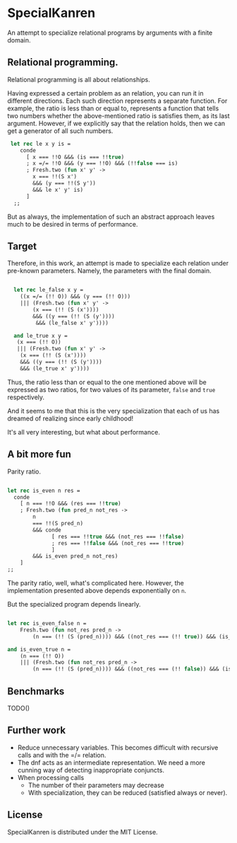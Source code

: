 # SpecialKanren

An attempt to specialize relational programs by arguments with a finite domain.

## Relational programming.
Relational programming is all about relationships.

Having expressed a certain problem as an relation, you can run it in different directions. Each such direction represents a separate function. For example, the ratio is less than or equal to, represents a function that tells two numbers whether the above-mentioned ratio is satisfies them, as its last argument. However, if we explicitly say that the relation holds, then we can get a generator of all such numbers.

``` ocaml
 let rec le x y is =
    conde
      [ x === !!O &&& (is === !!true)
      ; x =/= !!O &&& (y === !!O) &&& (!!false === is)
      ; Fresh.two (fun x' y' -> 
        x === !!(S x') 
        &&& (y === !!(S y'))
        &&& le x' y' is)
      ]
  ;;

```

But as always, the implementation of such an abstract approach leaves much to be desired in terms of performance.

## Target

Therefore, in this work, an attempt is made to specialize each relation under pre-known parameters. Namely, the parameters with the final domain.

``` ocaml 

  let rec le_false x y = 
    ((x =/= (!! O)) &&& (y === (!! O)))
    ||| (Fresh.two (fun x' y' ->
        (x === (!! (S (x')))) 
        &&& ((y === (!! (S (y'))))
         &&& (le_false x' y'))))

  and le_true x y =
   (x === (!! O)) 
   ||| (Fresh.two (fun x' y' -> 
    (x === (!! (S (x')))) 
    &&& ((y === (!! (S (y')))) 
    &&& (le_true x' y'))))

```

Thus, the ratio less than or equal to the one mentioned above will be expressed as two ratios, for two values of its parameter, `false` and `true` respectively. 

And it seems to me that this is the very specialization that each of us has dreamed of realizing since early childhood!

It's all very interesting, but what about performance.

## A bit more fun

Parity ratio.

``` ocaml 

let rec is_even n res =
  conde
    [ n === !!O &&& (res === !!true)
    ; Fresh.two (fun pred_n not_res ->
        n
        === !!(S pred_n)
        &&& conde
              [ res === !!true &&& (not_res === !!false)
              ; res === !!false &&& (not_res === !!true)
              ]
        &&& is_even pred_n not_res)
    ]
;;

```
The parity ratio, well, what's complicated here. However, the implementation presented above depends exponentially on `n`.

But the specialized program depends linearly.

``` ocaml 

let rec is_even_false n = 
    Fresh.two (fun not_res pred_n -> 
        (n === (!! (S (pred_n)))) &&& ((not_res === (!! true)) &&& (is_even_true pred_n)))

and is_even_true n = 
    (n === (!! O)) 
    ||| (Fresh.two (fun not_res pred_n -> 
        (n === (!! (S (pred_n)))) &&& ((not_res === (!! false)) &&& (is_even_false pred_n))))

```
## Benchmarks 
TODO()

## Further work
- Reduce unnecessary variables. This becomes difficult with recursive calls and with the =/= relation.
- The dnf acts as an intermediate representation. We need a more cunning way of detecting inappropriate conjuncts.
- When processing calls
  - The number of their parameters may decrease
  - With specialization, they can be reduced (satisfied always or never).

## License 
SpecialKanren is distributed under the MIT License.
